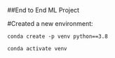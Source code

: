 ##End to End ML Project

#Created a new environment:

~~~
conda create -p venv python==3.8

conda activate venv

~~~